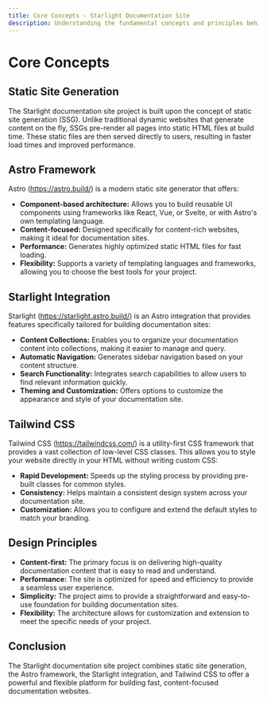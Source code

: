 ```yaml
---
title: Core Concepts - Starlight Documentation Site
description: Understanding the fundamental concepts and principles behind the Starlight documentation site project. 
---
```


# Core Concepts

## Static Site Generation

The Starlight documentation site project is built upon the concept of static site generation (SSG). Unlike traditional dynamic websites that generate content on the fly, SSGs pre-render all pages into static HTML files at build time. These static files are then served directly to users, resulting in faster load times and improved performance.

## Astro Framework

Astro (https://astro.build/) is a modern static site generator that offers:

*   **Component-based architecture:** Allows you to build reusable UI components using frameworks like React, Vue, or Svelte, or with Astro's own templating language. 
*   **Content-focused:**  Designed specifically for content-rich websites, making it ideal for documentation sites.
*   **Performance:**  Generates highly optimized static HTML files for fast loading.
*   **Flexibility:**  Supports a variety of templating languages and frameworks, allowing you to choose the best tools for your project.

## Starlight Integration

Starlight (https://starlight.astro.build/) is an Astro integration that provides features specifically tailored for building documentation sites:

*   **Content Collections:** Enables you to organize your documentation content into collections, making it easier to manage and query.
*   **Automatic Navigation:** Generates sidebar navigation based on your content structure.
*   **Search Functionality:** Integrates search capabilities to allow users to find relevant information quickly.
*   **Theming and Customization:** Offers options to customize the appearance and style of your documentation site. 

## Tailwind CSS

Tailwind CSS (https://tailwindcss.com/) is a utility-first CSS framework that provides a vast collection of low-level CSS classes. This allows you to style your website directly in your HTML without writing custom CSS:

*   **Rapid Development:** Speeds up the styling process by providing pre-built classes for common styles.
*   **Consistency:** Helps maintain a consistent design system across your documentation site. 
*   **Customization:**  Allows you to configure and extend the default styles to match your branding.

## Design Principles

*   **Content-first:** The primary focus is on delivering high-quality documentation content that is easy to read and understand.
*   **Performance:** The site is optimized for speed and efficiency to provide a seamless user experience. 
*   **Simplicity:** The project aims to provide a straightforward and easy-to-use foundation for building documentation sites.
*   **Flexibility:** The architecture allows for customization and extension to meet the specific needs of your project. 

## Conclusion

The Starlight documentation site project combines static site generation, the Astro framework, the Starlight integration, and Tailwind CSS to offer a powerful and flexible platform for building fast, content-focused documentation websites. 
